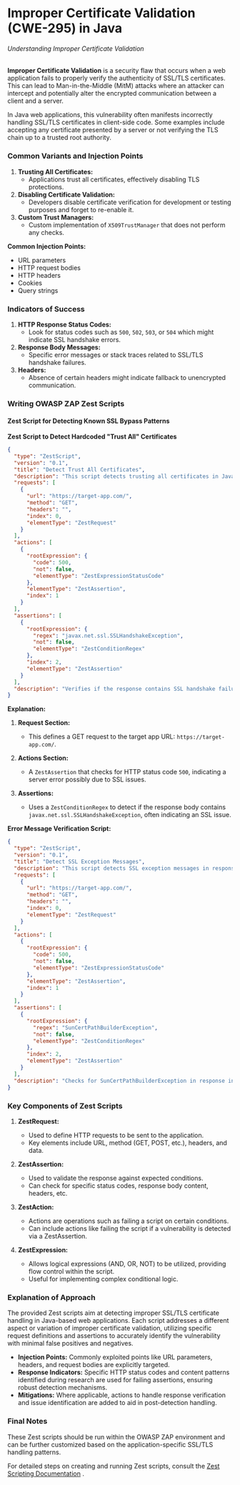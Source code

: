 # Improper Certificate Validation (CWE-295) in Java

###### Understanding Improper Certificate Validation

**Improper Certificate Validation** is a security flaw that occurs when a web application fails to properly verify the authenticity of SSL/TLS certificates. This can lead to Man-in-the-Middle (MitM) attacks where an attacker can intercept and potentially alter the encrypted communication between a client and a server.

In Java web applications, this vulnerability often manifests incorrectly handling SSL/TLS certificates in client-side code. Some examples include accepting any certificate presented by a server or not verifying the TLS chain up to a trusted root authority.

### Common Variants and Injection Points

1. **Trusting All Certificates:**
   - Applications trust all certificates, effectively disabling TLS protections.
2. **Disabling Certificate Validation:**
   - Developers disable certificate verification for development or testing purposes and forget to re-enable it.
3. **Custom Trust Managers:**
   - Custom implementation of `X509TrustManager` that does not perform any checks.

**Common Injection Points:**
- URL parameters
- HTTP request bodies
- HTTP headers
- Cookies
- Query strings

### Indicators of Success

1. **HTTP Response Status Codes:**
   - Look for status codes such as `500`, `502`, `503`, or `504` which might indicate SSL handshake errors.
2. **Response Body Messages:**
   - Specific error messages or stack traces related to SSL/TLS handshake failures.
3. **Headers:**
   - Absence of certain headers might indicate fallback to unencrypted communication.

### Writing OWASP ZAP Zest Scripts

#### Zest Script for Detecting Known SSL Bypass Patterns

**Zest Script to Detect Hardcoded "Trust All" Certificates**

```json
{
  "type": "ZestScript",
  "version": "0.1",
  "title": "Detect Trust All Certificates",
  "description": "This script detects trusting all certificates in Java-based web applications.",
  "requests": [
    {
      "url": "https://target-app.com/",
      "method": "GET",
      "headers": "",
      "index": 0,
      "elementType": "ZestRequest"
    }       
  ],
  "actions": [
    {
      "rootExpression": {
        "code": 500,
        "not": false,
        "elementType": "ZestExpressionStatusCode"
      },
      "elementType": "ZestAssertion",
      "index": 1
    }
  ],
  "assertions": [
    {
      "rootExpression": {
        "regex": "javax.net.ssl.SSLHandshakeException",
        "not": false,
        "elementType": "ZestConditionRegex"
      },
      "index": 2,
      "elementType": "ZestAssertion"
    }
  ],
  "description": "Verifies if the response contains SSL handshake failure indicating possible trust-all configuration"
}
```

**Explanation:**

1. **Request Section:**
   - This defines a GET request to the target app URL: `https://target-app.com/`.
   
2. **Actions Section:**
   - A `ZestAssertion` that checks for HTTP status code `500`, indicating a server error possibly due to SSL issues.

3. **Assertions:**
   - Uses a `ZestConditionRegex` to detect if the response body contains `javax.net.ssl.SSLHandshakeException`, often indicating an SSL issue.

**Error Message Verification Script:**

```json
{
  "type": "ZestScript",
  "version": "0.1",
  "title": "Detect SSL Exception Messages",
  "description": "This script detects SSL exception messages in responses, indicating improper certificate validation.",
  "requests": [
    {
      "url": "https://target-app.com/",
      "method": "GET",
      "headers": "",
      "index": 0,
      "elementType": "ZestRequest"
    }       
  ],
  "actions": [
    {
      "rootExpression": {
        "code": 500,
        "not": false,
        "elementType": "ZestExpressionStatusCode"
      },
      "elementType": "ZestAssertion",
      "index": 1
    }
  ],
  "assertions": [
    {
      "rootExpression": {
        "regex": "SunCertPathBuilderException",
        "not": false,
        "elementType": "ZestConditionRegex"
      },
      "index": 2,
      "elementType": "ZestAssertion"
    }
  ],
  "description": "Checks for SunCertPathBuilderException in response indicating certificate path issues."
}
```

### Key Components of Zest Scripts

1. **ZestRequest:**
   - Used to define HTTP requests to be sent to the application.
   - Key elements include URL, method (GET, POST, etc.), headers, and data.

2. **ZestAssertion:**
   - Used to validate the response against expected conditions.
   - Can check for specific status codes, response body content, headers, etc.

3. **ZestAction:**
   - Actions are operations such as failing a script on certain conditions.
   - Can include actions like failing the script if a vulnerability is detected via a ZestAssertion.

4. **ZestExpression:**
   - Allows logical expressions (AND, OR, NOT) to be utilized, providing flow control within the script.
   - Useful for implementing complex conditional logic.

### Explanation of Approach

The provided Zest scripts aim at detecting improper SSL/TLS certificate handling in Java-based web applications. Each script addresses a different aspect or variation of improper certificate validation, utilizing specific request definitions and assertions to accurately identify the vulnerability with minimal false positives and negatives.

- **Injection Points:** Commonly exploited points like URL parameters, headers, and request bodies are explicitly targeted.
- **Response Indicators:** Specific HTTP status codes and content patterns identified during research are used for failing assertions, ensuring robust detection mechanisms.
- **Mitigations:** Where applicable, actions to handle response verification and issue identification are added to aid in post-detection handling.

### Final Notes

These Zest scripts should be run within the OWASP ZAP environment and can be further customized based on the application-specific SSL/TLS handling patterns.

For detailed steps on creating and running Zest scripts, consult the [Zest Scripting Documentation](#)  .